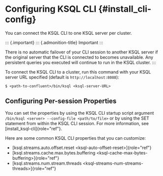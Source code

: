 Configuring KSQL CLI {#install_cli-config}
====================

You can connect the KSQL CLI to one KSQL server per cluster.

::: {.important}
::: {.admonition-title}
Important
:::

There is no automatic failover of your CLI session to another KSQL
server if the original server that the CLI is connected to becomes
unavailable. Any persistent queries you executed will continue to run in
the KSQL cluster.
:::

To connect the KSQL CLI to a cluster, run this command with your KSQL
server URL specified (default is `http://localhost:8088`):

``` {.sourceCode .bash}
$ <path-to-confluent>/bin/ksql <ksql-server-URL>
```

Configuring Per-session Properties
----------------------------------

You can set the properties by using the KSQL CLI startup script argument
`/bin/ksql <server> --config-file <path/to/file>` or by using the SET
statement from within the KSQL CLI session. For more information, see
[install\_ksql-cli]{role="ref"}.

Here are some common KSQL CLI properties that you can customize:

-   [ksql.streams.auto.offset.reset \<ksql-auto-offset-reset\>]{role="ref"}
-   [ksql.streams.cache.max.bytes.buffering \<ksql-cache-max-bytes-buffering\>]{role="ref"}
-   [ksql.streams.num.stream.threads \<ksql-streams-num-streams-threads\>]{role="ref"}
